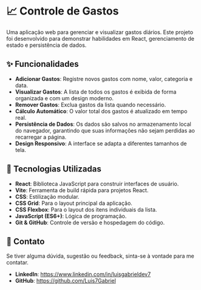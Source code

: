 # 📈 Controle de Gastos

Uma aplicação web para gerenciar e visualizar gastos diários. Este projeto foi desenvolvido para demonstrar habilidades em React, gerenciamento de estado e persistência de dados.

## ✨ Funcionalidades

-   **Adicionar Gastos**: Registre novos gastos com nome, valor, categoria e data.
-   **Visualizar Gastos**: A lista de todos os gastos é exibida de forma organizada e com um design moderno.
-   **Remover Gastos**: Exclua gastos da lista quando necessário.
-   **Cálculo Automático**: O valor total dos gastos é atualizado em tempo real.
-   **Persistência de Dados**: Os dados são salvos no armazenamento local do navegador, garantindo que suas informações não sejam perdidas ao recarregar a página.
-   **Design Responsivo**: A interface se adapta a diferentes tamanhos de tela.

## 🚀 Tecnologias Utilizadas

-   **React**: Biblioteca JavaScript para construir interfaces de usuário.
-   **Vite**: Ferramenta de build rápida para projetos React.
-   **CSS**: Estilização modular.
-   **CSS Grid**: Para o layout principal da aplicação.
-   **CSS Flexbox**: Para o layout dos itens individuais da lista.
-   **JavaScript (ES6+)**: Lógica de programação.
-   **Git & GitHub**: Controle de versão e hospedagem do código.


## 🤝 Contato

Se tiver alguma dúvida, sugestão ou feedback, sinta-se à vontade para me contatar.

-   **LinkedIn**: https://www.linkedin.com/in/luisgabrieldev7
-   **GitHub**: https://github.com/Luis7Gabriel
